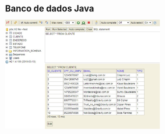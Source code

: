 # Banco de dados Java

![foto](https://github.com/Nerd0000/Banco-de-dados-Java/blob/master/DataBase.jpg)
